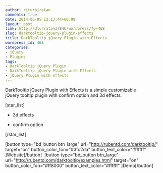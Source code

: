 ```yaml
---
author: riturajratan
comments: true
date: 2014-06-05 12:13:44+00:00
layout: post
link: http://dlurratan37846/wordpress/?p=468
slug: darktooltip-jquery-plugin-effects
title: DarkTooltip jQuery Plugin with Effects
wordpress_id: 468
categories:
- jQuery
- Plugins
tags:
- DarkTooltip jQuery Plugin
- DarkTooltip jQuery Plugin with Effects
- jQuery Plugin with effects
---
```


DarkTooltip jQuery Plugin with Effects is a simple customizable jQuery tooltip plugin with confirm option and 3d effects.

[star_list]



	
  * 3d effects

	
  * confirm option


[/star_list]

[button type="bd_button btn_large" url="http://rubentd.com/darktooltip/" target="on" button_color_fon="#3fc2da" button_text_color="#ffffff" ]Website[/button]  [button type="bd_button btn_large" url="http://rubentd.com/darktooltip/examples.html" target="on" button_color_fon="#ff8000" button_text_color="#ffffff" ]Demo[/button]
